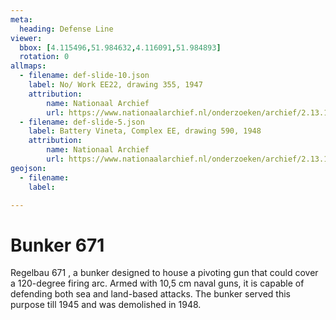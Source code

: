 ```yaml
---
meta:
  heading: Defense Line
viewer:
  bbox: [4.115496,51.984632,4.116091,51.984893]
  rotation: 0
allmaps:
  - filename: def-slide-10.json
    label: No/ Work EE22, drawing 355, 1947
    attribution:
        name: Nationaal Archief
        url: https://www.nationaalarchief.nl/onderzoeken/archief/2.13.167/invnr/717/file/NL-HaNA_2.13.167_717_01?eadID=2.13.167&unitID=717&query=
  - filename: def-slide-5.json
    label: Battery Vineta, Complex EE, drawing 590, 1948
    attribution: 
        name: Nationaal Archief
        url: https://www.nationaalarchief.nl/onderzoeken/archief/2.13.167/invnr/333/file/NL-HaNA_2.13.167_333_01?eadID=2.13.167&unitID=333&query=
geojson:
  - filename: 
    label:

---
```


# Bunker 671

Regelbau 671 , a bunker designed to house a pivoting gun that could cover a 120-degree firing arc. Armed with 10,5 cm naval guns, it is capable of defending both sea and land-based attacks. The bunker served this purpose till 1945 and was demolished in 1948.